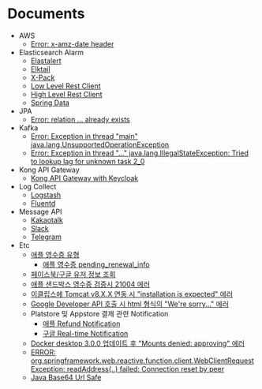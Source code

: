 # Documents

* AWS
	+ [Error: x-amz-date header](../master/aws/error_x_amz_date_header.md)
* Elasticsearch Alarm
	+ [Elastalert](../master/elasticsearch_alarm/elastalert.md)
	+ [Elktail](../master/elasticsearch_alarm/elktail.md)
	+ [X-Pack](../master/elasticsearch_alarm/xpack.md)
	+ [Low Level Rest Client](../master/elasticsearch_alarm/lowlevel.md)
	+ [High Level Rest Client](../master/elasticsearch_alarm/highlevel.md)
	+ [Spring Data](../master/elasticsearch_alarm/springdata.md)
* JPA
	+ [Error: relation ... already exists](../master/jpa/error_jpa_relation_already_exists.md)
* Kafka
	+ [Error: Exception in thread "main" java.lang.UnsupportedOperationException](../master/kafka/error_windows_kafka_posix.md)
	+ [Error: Exception in thread "..." java.lang.IllegalStateException: Tried to lookup lag for unknown task 2_0](../master/kafka/error_kafka_lag_for_unknown.md)
* Kong API Gateway
	+ [Kong API Gateway with Keycloak](../master/kong/kong_gateway_with_keycloak.md)
* Log Collect
	+ [Logstash](../master/log_collect/logstash.md)
	+ [Fluentd](../master/log_collect/fluentd.md)
* Message API
	+ [Kakaotalk](../master/message_api/kakaotalk.md)
	+ [Slack](../master/message_api/slack.md)
	+ [Telegram](../master/message_api/telegram.md)
* Etc
	+ [애플 영수증 유형](../master/etc/apple_receipt_type.md)
		- [애플 영수증 pending_renewal_info](../master/etc/apple_receipt_pending_renewal_info.md)
	+ [페이스북/구글 유저 정보 조회](../master/etc/facebook_and_google_get_user_info.md)
	+ [애플 샌드박스 영수증 검증시 21004 에러](../master/etc/apple_sandbox_shared_secret.md)
	+ [이클립스에 Tomcat v8.X.X 연동 시 "installation is expected" 에러](../master/etc/eclipse_tomcat_v8_x_x.md)
	+ [Google Developer API 호출 시 html 형식의 "We're sorry..." 에러](../master/etc/google_api_html_error.md)
	+ Platstore 및 Appstore 결제 관련 Notification
		- [애플 Refund Notification](../master/etc/apple_refund_notification.md)
		- [구글 Real-time Notification](../master/etc/google_real_time_notification.md)
	+ [Docker desktop 3.0.0 업데이트 후 "Mounts denied: approving" 에러](../master/etc/docker_desktop_v3.0.0.md)
	+ [ERROR: org.springframework.web.reactive.function.client.WebClientRequestException: readAddress(..) failed: Connection reset by peer](../master/etc/error_webflux_connection_reset_by_peer.md)
	+ [Java Base64 Url Safe](../master/etc/java_encode_base64_url_safe.md)
